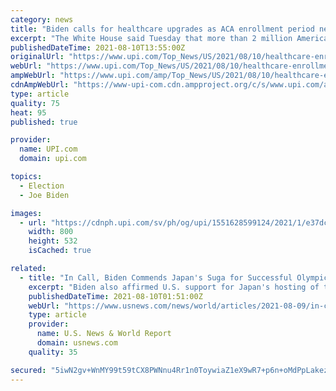 ```yaml
---
category: news
title: "Biden calls for healthcare upgrades as ACA enrollment period nears end"
excerpt: "The White House said Tuesday that more than 2 million Americans have signed up for healthcare coverage through the Affordable Care Act during the special enrollment period, which began earlier this year and ends Sunday."
publishedDateTime: 2021-08-10T13:55:00Z
originalUrl: "https://www.upi.com/Top_News/US/2021/08/10/healthcare-enrollment-aca/1551628599124/"
webUrl: "https://www.upi.com/Top_News/US/2021/08/10/healthcare-enrollment-aca/1551628599124/"
ampWebUrl: "https://www.upi.com/amp/Top_News/US/2021/08/10/healthcare-enrollment-aca/1551628599124/"
cdnAmpWebUrl: "https://www-upi-com.cdn.ampproject.org/c/s/www.upi.com/amp/Top_News/US/2021/08/10/healthcare-enrollment-aca/1551628599124/"
type: article
quality: 75
heat: 95
published: true

provider:
  name: UPI.com
  domain: upi.com

topics:
  - Election
  - Joe Biden

images:
  - url: "https://cdnph.upi.com/sv/ph/og/upi/1551628599124/2021/1/e37dc134d7c4c6c658c2118e2e398eb5/v1.5/Biden-calls-for-healthcare-upgrades-as-ACA-enrollment-period-nears-end.jpg"
    width: 800
    height: 532
    isCached: true

related:
  - title: "In Call, Biden Commends Japan's Suga for Successful Olympics"
    excerpt: "Biden also affirmed U.S. support for Japan's hosting of the Paralympics, which start on Aug. 24, it said. \"President Biden applauded the performance of all the athletes and highlighted the success of Japanese and U."
    publishedDateTime: 2021-08-10T01:51:00Z
    webUrl: "https://www.usnews.com/news/world/articles/2021-08-09/in-call-biden-commends-japans-suga-for-successful-olympics"
    type: article
    provider:
      name: U.S. News & World Report
      domain: usnews.com
    quality: 35

secured: "5iwN2gv+WnMY99t59tCX8PWNnu4Rr1n0ToywiaZ1eX9wR7+p6n+oMdPpLakez0y1wWIKcKhlgTYfWvELyVyh0Gx3Q2cbL3cheAWOhJm72GsvMWCpChCX0hAxhQzcbPEU9+c2MSwl7mkYQMEM4wOGoJKHMLzcAswMaPLEakipO5AWCX87o3Z84036jU2MybTVzBhd0EGUyU9g6Pv1AGigSU1qiqyomDqENQelFj2rEzNF2MtSF14ymd1ElDxpmuzo4tH1PlmSuaubBc9ylUoykScQpkp6ydzvbhHnmkny0ZoRg7tSTjBcvaBmT9Pk7F8fBQx/ETrWeJoKhQdqb1L81/GyqUF9S3OADaCR4ER8WsY=;3wXgubYHLfxNNIeDgoNW9g=="
---
```


